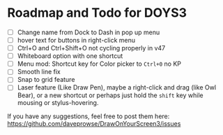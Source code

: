 # Roadmap and Todo for DOYS3

- [ ] Change name from Dock to Dash in pop up menu
- [ ] hover text for buttons in right-click menu
- [ ] Ctrl+O and Ctrl+Shift+O not cycling properly in v47
- [ ] Whiteboard option with one shortcut
- [ ] Menu mod: Shortcut key for Color picker to `Ctrl+0` no KP
- [ ] Smooth line fix
- [ ] Snap to grid feature
- [ ] Laser feature (Like Draw Pen), maybe a right-click and drag (like Owl Bear), or a new shortcut or perhaps just hold the `shift` key while mousing or stylus-hovering.

If you have any suggestions, feel free to post them here: 
https://github.com/daveprowse/DrawOnYourScreen3/issues
